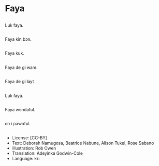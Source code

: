 # Faya

##
Luk faya.

##
Faya kin bɔn.

##
Faya kuk.

##
Faya de gi wam.

##
Faya de gi layt

##
Luk faya.

##
Faya wɔndaful.

##
ɛn i pawaful.

##
* License: [CC-BY]
* Text: Deborah Namugosa, Beatrice Nabune, Alison Tukei, Rose Sabano
* Illustration: Rob Owen
* Translation: Adeyinka Godwin-Cole
* Language: kri
